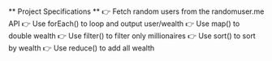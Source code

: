 ** Project Specifications **
👉 Fetch random users from the randomuser.me API
👉 Use forEach() to loop and output user/wealth
👉 Use map() to double wealth
👉 Use filter() to filter only millionaires
👉 Use sort() to sort by wealth
👉 Use reduce() to add all wealth

